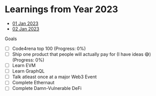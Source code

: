 # Learnings from Year 2023

- [01 Jan 2023](https://github.com/therealharpaljadeja/TIL-2023/blob/main/01-01-23.md)
- [02 Jan 2023](https://github.com/therealharpaljadeja/TIL-2023/blob/main/02-01-23.md)

Goals

-   [ ] Code4rena top 100 (Progress: 0%)
-   [ ] Ship one product that people will actually pay for (I have ideas 😅) (Progress: 0%)
-   [ ] Learn EVM
-   [ ] Learn GraphQL
-   [ ] Talk atleast once at a major Web3 Event
-   [ ] Complete Ethernaut
-   [ ] Complete Damn-Vulnerable DeFi
